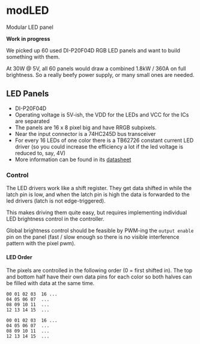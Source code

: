 # modLED
Modular LED panel

**Work in progress**

We picked up 60 used DI-P20F04D RGB LED panels and want to build something with them.

At 30W @ 5V, all 60 panels would draw a combined 1.8kW / 360A on full brightness. So a really beefy power supply, or many small ones are needed.

## LED Panels
- DI-P20F04D
- Operating voltage is 5V-ish, the VDD for the LEDs and VCC for the ICs are separated
- The panels are 16 x 8 pixel big and have RRGB subpixels.
- Near the input connector is a 74HC245D bus transceiver
- For every 16 LEDs of one color there is a TB62726 constant current LED driver (so you could increase the efficiency a lot if the led voltage is reduced to, say, 4V)
- More information can be found in its [datasheet](doc/DI-P20F04D_datasheet.pdf)

### Control
The LED drivers work like a shift register. They get data shifted in while the latch pin is low, and when the latch pin is high the data is forwarded to the led drivers (latch is not edge-triggered).

This makes driving them quite easy, but requires implementing individual LED brightness control in the controller.

Global brightness control should be feasible by PWM-ing the `output enable` pin on the panel (fast / slow enough so there is no visible interference pattern with the pixel pwm).

#### LED Order
The pixels are controlled in the following order (0 = first shifted in).
The top and bottom half have their own data pins for each color so both halves can be filled with data at the same time.
```
00 01 02 03  16 ...
04 05 06 07  ...
08 09 10 11  ...
12 13 14 15  ...

00 01 02 03  16 ...
04 05 06 07  ...
08 09 10 11  ...
12 13 14 15  ...
```